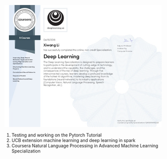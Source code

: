 
![](DeepLearningCertificate_Coursera.jpg "Deep Learning Certificate by Adrew Ng")
1. Testing and working on the Pytorch Tutorial
2. UCB extension machine learning and deep learning in spark
3. Coursera Natural Language Processing in Advanced Machine Learning Specialization
